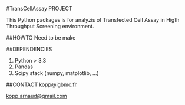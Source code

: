 #TransCellAssay PROJECT

This Python packages is for analyzis of Transfected Cell Assay in Higth Throughput Screening environment.

##HOWTO
Need to be make

##DEPENDENCIES
1. Python > 3.3 
2. Pandas
3. Scipy stack (numpy, matplotlib, ...)

##CONTACT
kopp@igbmc.fr

kopp.arnaud@gmail.com
